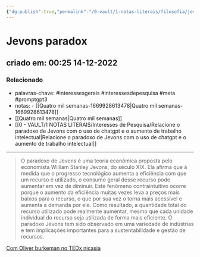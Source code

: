 ```yaml
---
{"dg-publish":true,"permalink":"/0-vault/1-notas-literais/filosofia/jevons-paradox/","tags":["interessesgerais","interessesdepesquisa","meta","promptgpt3"],"dgHomeLink":true,"dgShowLocalGraph":true,"dgShowFileTree":true,"noteIcon":""}
---
```


# Jevons paradox
## criado em: 00:25 14-12-2022

### Relacionado
- palavras-chave: #interessesgerais #interessesdepesquisa #meta #promptgpt3
- notas: - [[Quatro mil semanas-1669928613478\|Quatro mil semanas-1669928613478]]
- [[Quatro mil semanas\|Quatro mil semanas]]
- [[0 - VAULT/1 NOTAS LITERAIS/Interesses de Pesquisa/Relacione o paradoxo de Jevons com o uso de chatgpt e o aumento de trabalho intelectual\|Relacione o paradoxo de Jevons com o uso de chatgpt e o aumento de trabalho intelectual]]
---
> O paradoxo de Jevons é uma teoria econômica proposta pelo economista William Stanley Jevons, do século XIX. Ela afirma que à medida que o progresso tecnológico aumenta a eficiência com que um recurso é utilizado, o consumo geral desse recurso pode aumentar em vez de diminuir. Este fenômeno contraintuitivo ocorre porque o aumento da eficiência muitas vezes leva a preços mais baixos para o recurso, o que por sua vez o torna mais acessível e aumenta a demanda por ele. Como resultado, a quantidade total do recurso utilizado pode realmente aumentar, mesmo que cada unidade individual do recurso seja utilizada de forma mais eficiente. O paradoxo Jevons tem sido observado em uma variedade de indústrias e tem implicações importantes para a sustentabilidade e gestão de recursos.


[Com Oliver burkeman no TEDx nicasia](https://www.ted.com/talks/oliver_burkeman_how_to_stop_fighting_against_time)

